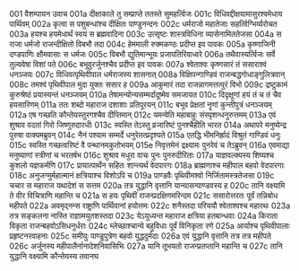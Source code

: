 001	वैशम्पायन उवाच
001a	दीक्षाकाले तु सम्प्राप्ते ततस्ते सुमहर्त्विजः
001c	विधिवद्दीक्षयामासुरश्वमेधाय पार्थिवम्
002a	कृत्वा स पशुबन्धांश्च दीक्षितः पाण्डुनन्दनः
002c	धर्मराजो महातेजाः सहर्त्विग्भिर्व्यरोचत
003a	हयश्च हयमेधार्थं स्वयं स ब्रह्मवादिना
003c	उत्सृष्टः शास्त्रविधिना व्यासेनामिततेजसा
004a	स राजा धर्मजो राजन्दीक्षितो विबभौ तदा
004c	हेममाली रुक्मकण्ठः प्रदीप्त इव पावकः
005a	कृष्णाजिनी दण्डपाणिः क्षौमवासाः स धर्मजः
005c	विबभौ द्युतिमान्भूयः प्रजापतिरिवाध्वरे
006a	तथैवास्यर्त्विजः सर्वे तुल्यवेषा विशां पते
006c	बभूवुरर्जुनश्चैव प्रदीप्त इव पावकः
007a	श्वेताश्वः कृष्णसारं तं ससाराश्वं धनञ्जयः
007c	विधिवत्पृथिवीपाल धर्मराजस्य शासनात्
008a	विक्षिपन्गाण्डिवं राजन्बद्धगोधाङ्गुलित्रवान्
008c	तमश्वं पृथिवीपाल मुदा युक्तः ससार ह
009a	आकुमारं तदा राजन्नागमत्तत्पुरं विभो
009c	द्रष्टुकामं कुरुश्रेष्ठं प्रयास्यन्तं धनञ्जयम्
010a	तेषामन्योन्यसम्मर्दादूष्मेव समजायत
010c	दिदृक्षूणां हयं तं च तं चैव हयसारिणम्
011a	ततः शब्दो महाराज दशाशाः प्रतिपूरयन्
011c	बभूव प्रेक्षतां नॄणां कुन्तीपुत्रं धनञ्जयम्
012a	एष गच्छति कौन्तेयस्तुरगश्चैव दीप्तिमान्
012c	यमन्वेति महाबाहुः संस्पृशन्धनुरुत्तमम्
013a	एवं शुश्राव वदतां गिरो जिष्णुरुदारधीः
013c	स्वस्ति तेऽस्तु व्रजारिष्टं पुनश्चैहीति भारत
014a	अथापरे मनुष्येन्द्र पुरुषा वाक्यमब्रुवन्
014c	नैनं पश्याम सम्मर्दे धनुरेतत्प्रदृश्यते
015a	एतद्धि भीमनिर्ह्रादं विश्रुतं गाण्डिवं धनुः
015c	स्वस्ति गच्छत्वरिष्टं वै पन्थानमकुतोभयम्
015e	निवृत्तमेनं द्रक्ष्यामः पुनरेवं च तेऽब्रुवन्
016a	एवमाद्या मनुष्याणां स्त्रीणां च भरतर्षभ
016c	शुश्राव मधुरा वाचः पुनः पुनरुदीरिताः
017a	याज्ञवल्क्यस्य शिष्यश्च कुशलो यज्ञकर्मणि
017c	प्रायात्पार्थेन सहितः शान्त्यर्थं वेदपारगः
018a	ब्राह्मणाश्च महीपाल बहवो वेदपारगाः
018c	अनुजग्मुर्महात्मानं क्षत्रियाश्च विशोऽपि च
019a	पाण्डवैः पृथिवीमश्वो निर्जितामस्त्रतेजसा
019c	चचार स महाराज यथादेशं स सत्तम
020a	तत्र युद्धानि वृत्तानि यान्यासन्पाण्डवस्य ह
020c	तानि वक्ष्यामि ते वीर विचित्राणि महान्ति च
021a	स हयः पृथिवीं राजन्प्रदक्षिणमरिन्दम
021c	ससारोत्तरतः पूर्वं तन्निबोध महीपते
022a	अवमृद्नन्स राष्ट्राणि पार्थिवानां हयोत्तमः
022c	शनैस्तदा परिययौ श्वेताश्वश्च महारथः
023a	तत्र सङ्कलना नास्ति राज्ञामयुतशस्तदा
023c	येऽयुध्यन्त महाराज क्षत्रिया हतबान्धवाः
024a	किराता विकृता राजन्बहवोऽसिधनुर्धराः
024c	म्लेच्छाश्चान्ये बहुविधाः पूर्वं विनिकृता रणे
025a	आर्याश्च पृथिवीपालाः प्रहृष्टनरवाहनाः
025c	समीयुः पाण्डुपुत्रेण बहवो युद्धदुर्मदाः
026a	एवं युद्धानि वृत्तानि तत्र तत्र महीपते
026c	अर्जुनस्य महीपालैर्नानादेशनिवासिभिः
027a	यानि तूभयतो राजन्प्रतप्तानि महान्ति च
027c	तानि युद्धानि वक्ष्यामि कौन्तेयस्य तवानघ
